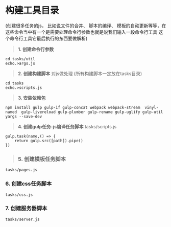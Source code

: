 # 构建工具目录
 (创建很多任务的js， 比如说文件的合并、 脚本的编译、 模板的自动更新等等，在这些命令当中有一个是需要处理命令行参数也就是说我们输入一段命令行工具 这个命令行工具它最后执行的东西要做解析)

> **1. 创建命令行参数**

    cd tasks/util
    echo.>args.js

> **2. 创建构建脚本**
    对js做处理 (所有构建脚本一定放在tasks目录)

    cd tasks
    echo.>scripts.js

> **3. 安装依赖包**

    npm install gulp gulp-if gulp-concat webpack webpack-stream  vinyl-named  gulp-livereload gulp-plumber gulp-rename gulp-uglify gulp-util yargs --save-dev

> **4. 创建gulp任务-js编译任务脚本**
    tasks/scripts.js

    gulp.task(name,() => {
        return gulp.src([path]).pipe()
    })

> ### 5. 创建模板任务脚本
    tasks/pages.js

### **6. 创建css任务脚本**
    tasks/css.js

### 7. 创建服务器脚本
    tasks/server.js